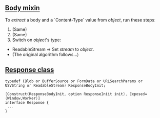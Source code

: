 ## [Body mixin](https://fetch.spec.whatwg.org/#response-class) ##

To _extract_ a body and a \`Content-Type\` value from _object_, run these steps:

1. (Same)
1. (Same)
1. Switch on _object_'s type:
 - ReadableStream => Set _stream_ to _object_.
 - (The original algorithm follows...)

## [Response class](https://fetch.spec.whatwg.org/#response-class) ##

```
typedef (Blob or BufferSource or FormData or URLSearchParams or USVString or ReadableStream) ResponseBodyInit;

[Construct(ResponseBodyInit, option ResponseIniit init), Exposed=(Window,Worker)]
interface Response {
 ...
}
```
